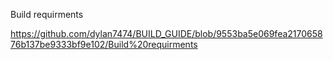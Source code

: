 Build requirments

https://github.com/dylan7474/BUILD_GUIDE/blob/9553ba5e069fea217065876b137be9333bf9e102/Build%20requirments
